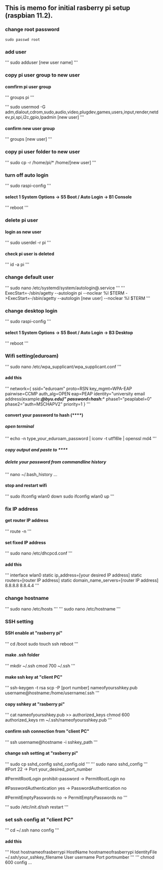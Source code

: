 ## This is memo for initial rasberry pi setup (raspbian 11.2).
### change root password
```
sudo passwd root
```

### add user
'''
sudo adduser [new user name]
'''

### copy pi user group to new user

#### comfirm pi user group
'''
groups pi
'''

'''
sudo usermod -G adm,dialout,cdrom,sudo,audio,video,plugdev,games,users,input,render,netdev,pi,spi,i2c,gpio,lpadmin [new user]
'''

#### confirm new user group
'''
groups [new user]
'''

### copy pi user folder to new user
'''
sudo cp -r /home/pi/* /home/[new user]
'''

### turn off auto login
'''
sudo raspi-config
'''

#### select 1 System Options -> S5 Boot / Auto Login -> B1 Console

'''
reboot
'''

### delete pi user
#### login as new user
'''
sudo userdel -r pi
'''
#### check pi user is deleted
'''
id -a pi
'''
### change default user
'''
sudo nano /etc/systemd/system/autologin@.service
'''
'''
ExecStart=-/sbin/agetty --autologin pi --noclear %I $TERM
->ExecStart=-/sbin/agetty --autologin [new user] --noclear %I $TERM
'''
### change desktop login
'''
sudo raspi-config
'''

#### select 1 System Options -> S5 Boot / Auto Login -> B3 Desktop
'''
reboot
'''

### Wifi setting(eduroam)
'''
sudo nano /etc/wpa_supplicant/wpa_supplicant.conf
'''
#### add this
'''
network={
	ssid="eduroam"
	proto=RSN
	key_mgmt=WPA-EAP
	pairwise=CCMP
	auth_alg=OPEN
	eap=PEAP
	identity="university email address(example:***@byu.edu)"
	password=hash:****
	phase1="peaplabel=0"
	phase2="auth=MSCHAPV2"
	priority=1
}
'''
#### convert your password to hash (****)
##### open terminal
'''
echo -n type_your_eduroam_password | iconv -t utf16le | openssl md4
'''
##### copy output and paste to ****
##### delete your password from commandline history
'''
nano ~/.bash_history
...

#### stop and restart wifi
'''
sudo ifconfig wlan0 down
sudo ifconfig wlan0 up
'''

### fix IP address
#### get router IP address
'''
route -n
'''

#### set fixed IP address
'''
sudo nano /etc/dhcpcd.conf
'''
#### add this
'''
interface wlan0
static ip_address=[your desired IP address]
static routers=[router IP address]
static domain_name_servers=[router IP address] 8.8.8.8 8.8.4.4
'''
### change hostname
'''
sudo nano /etc/hosts
'''
'''
sudo nano /etc/hostname
'''

### SSH setting
#### SSH enable at "rasberry pi"
'''
cd /boot
sudo touch ssh 
reboot
'''
#### make .ssh folder
'''
mkdir ~/.ssh
cmod 700 ~/.ssh
'''

#### make ssh key at "client PC"
'''
ssh-keygen -t rsa
scp -P [port number] nameofyoursshkey.pub username@hostname:/home/username/.ssh
'''
#### copy sshkey at "rasberry pi"
'''
cat nameofyoursshkey.pub >> authorized_keys
chmod 600 authorized_keys
rm ~/.ssh/nameofyoursshkey.pub
'''

#### confirm ssh connection from "client PC"
'''
ssh username@hostname -i sshkey_path
'''

#### change ssh setting at "rasberry pi"
'''
sudo cp sshd_config sshd_config.old
'''
'''
sudo nano sshd_config
'''
#Port 22 -> Port your_desired_port_number

#PermitRootLogin prohibit-password -> PermitRootLogin no

#PasswordAuthentication yes -> PasswordAuthentication no

#PermitEmptyPasswords no -> PermitEmptyPasswords no
'''

'''
sudo /etc/init.d/ssh restart
'''

### set ssh config at "client PC"
'''
cd ~/.ssh
nano config
'''
#### add this
'''
Host hostnameofrasberrypi
  HostName hostnameofrasberrypi
  IdentityFile ~/.ssh/your_sshkey_filename
  User username
  Port portnumber
'''
'''
chmod 600 config
...


